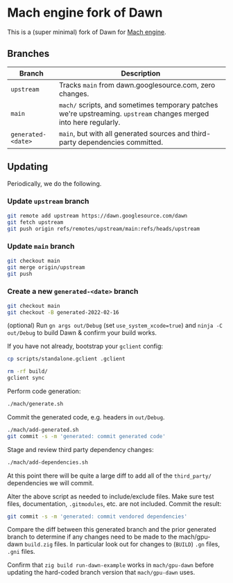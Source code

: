 # Mach engine fork of Dawn

This is a (super minimal) fork of Dawn for [Mach engine](https://github.com/hexops/mach).

## Branches

| Branch     | Description                                                                                                        |
|------------|--------------------------------------------------------------------------------------------------------------------|
| `upstream` | Tracks `main` from dawn.googlesource.com, zero changes.                                                            |
| `main`     | `mach/` scripts, and sometimes temporary patches we're upstreaming. `upstream` changes merged into here regularly. |
| `generated-<date>` | `main`, but with all generated sources and third-party dependencies committed.                             |

## Updating

Periodically, we do the following.

### Update `upstream` branch

```sh
git remote add upstream https://dawn.googlesource.com/dawn
git fetch upstream
git push origin refs/remotes/upstream/main:refs/heads/upstream
```

### Update `main` branch

```sh
git checkout main
git merge origin/upstream
git push
```

### Create a new `generated-<date>` branch

```sh
git checkout main
git checkout -B generated-2022-02-16
```

(optional) Run `gn args out/Debug` (set `use_system_xcode=true`) and `ninja -C out/Debug` to build Dawn & confirm your build works.

If you have not already, bootstrap your `gclient` config:

```sh
cp scripts/standalone.gclient .gclient
```

```sh
rm -rf build/
gclient sync
```

Perform code generation:

```sh
./mach/generate.sh
```

Commit the generated code, e.g. headers in `out/Debug`.

```sh
./mach/add-generated.sh
git commit -s -m 'generated: commit generated code'
```

Stage and review third party dependency changes:

```sh
./mach/add-dependencies.sh
```

At this point there will be quite a large diff to add all of the `third_party/` dependencies we will commit.

Alter the above script as needed to include/exclude files. Make sure test files, documentation, `.gitmodules`, etc. are not included. Commit the result:

```sh
git commit -s -m 'generated: commit vendored dependencies'
```

Compare the diff between this generated branch and the prior generated branch to determine if any changes need to be made to the mach/gpu-dawn `build.zig` files. In particular look out for changes to (`BUILD`) `.gn` files, `.gni` files.

Confirm that `zig build run-dawn-example` works in `mach/gpu-dawn` before updating the hard-coded branch version that `mach/gpu-dawn` uses.
